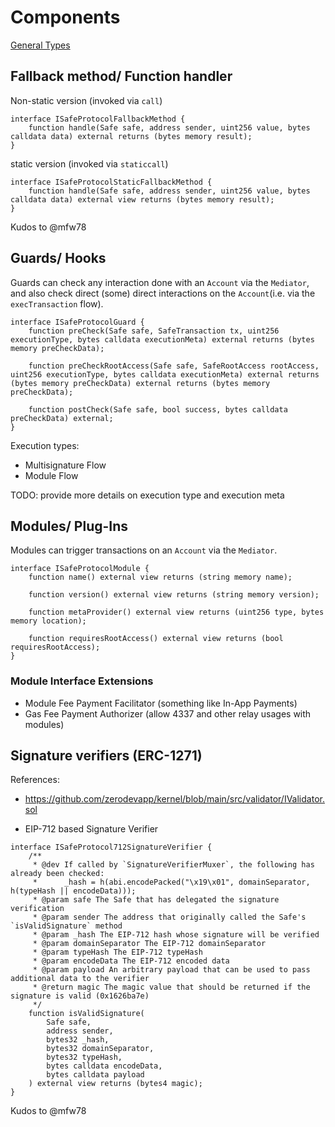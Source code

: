 # Components

[General Types](../mediator/README.md#general-types)

## Fallback method/ Function handler

Non-static version (invoked via `call`)

```solidity
interface ISafeProtocolFallbackMethod {
    function handle(Safe safe, address sender, uint256 value, bytes calldata data) external returns (bytes memory result);
}
```

static version (invoked via `staticcall`)

```solidity
interface ISafeProtocolStaticFallbackMethod {
    function handle(Safe safe, address sender, uint256 value, bytes calldata data) external view returns (bytes memory result);
}
```

Kudos to @mfw78

## Guards/ Hooks

Guards can check any interaction done with an `Account` via the `Mediator`, and also check direct (some) direct interactions on the `Account`(i.e. via the `execTransaction` flow).

```solidity
interface ISafeProtocolGuard {
    function preCheck(Safe safe, SafeTransaction tx, uint256 executionType, bytes calldata executionMeta) external returns (bytes memory preCheckData);

    function preCheckRootAccess(Safe safe, SafeRootAccess rootAccess, uint256 executionType, bytes calldata executionMeta) external returns (bytes memory preCheckData) external returns (bytes memory preCheckData);

    function postCheck(Safe safe, bool success, bytes calldata preCheckData) external;
}
```

Execution types:
- Multisignature Flow
- Module Flow

TODO: provide more details on execution type and execution meta

## Modules/ Plug-Ins

Modules can trigger transactions on an `Account` via the `Mediator`.

```solidity
interface ISafeProtocolModule {
    function name() external view returns (string memory name);

    function version() external view returns (string memory version);

    function metaProvider() external view returns (uint256 type, bytes memory location);

    function requiresRootAccess() external view returns (bool requiresRootAccess);
}
```

### Module Interface Extensions

- Module Fee Payment Facilitator (something like In-App Payments)
- Gas Fee Payment Authorizer (allow 4337 and other relay usages with modules)

## Signature verifiers (ERC-1271)

References:
- https://github.com/zerodevapp/kernel/blob/main/src/validator/IValidator.sol


- EIP-712 based Signature Verifier

```solidity
interface ISafeProtocol712SignatureVerifier {
    /**
     * @dev If called by `SignatureVerifierMuxer`, the following has already been checked:
     *      _hash = h(abi.encodePacked("\x19\x01", domainSeparator, h(typeHash || encodeData)));
     * @param safe The Safe that has delegated the signature verification
     * @param sender The address that originally called the Safe's `isValidSignature` method
     * @param _hash The EIP-712 hash whose signature will be verified
     * @param domainSeparator The EIP-712 domainSeparator
     * @param typeHash The EIP-712 typeHash
     * @param encodeData The EIP-712 encoded data
     * @param payload An arbitrary payload that can be used to pass additional data to the verifier
     * @return magic The magic value that should be returned if the signature is valid (0x1626ba7e)
     */
    function isValidSignature(
        Safe safe,
        address sender,
        bytes32 _hash,
        bytes32 domainSeparator,
        bytes32 typeHash,
        bytes calldata encodeData,
        bytes calldata payload
    ) external view returns (bytes4 magic);
}
```

Kudos to @mfw78